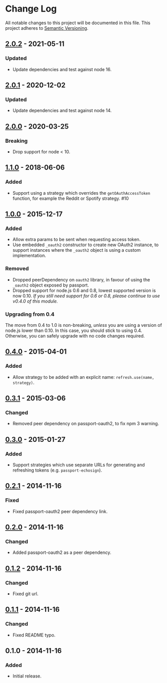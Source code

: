 # Change Log

All notable changes to this project will be documented in this file.
This project adheres to [Semantic Versioning](http://semver.org/).

## [2.0.2] - 2021-05-11

### Updated

- Update dependencies and test against node 16.
## [2.0.1] - 2020-12-02

### Updated

- Update dependencies and test against node 14.

## [2.0.0] - 2020-03-25

### Breaking

- Drop support for node < 10.

## [1.1.0] - 2018-06-06

### Added

- Support using a strategy which overrides the `getOAuthAccessToken` function, for example the Reddit or Spotify strategy. #10

## [1.0.0] - 2015-12-17

### Added

- Allow extra params to be sent when requesting access token.
- Use embedded `_oauth2` constructor to create new OAuth2 instance, to support instances where the `_oauth2` object is using a custom implementation.

### Removed

- Dropped peerDependency on `oauth2` library, in favour of using the `_oauth2` object exposed by passport.
- Dropped support for node.js 0.6 and 0.8, lowest supported version is now 0.10. _If you still need support for 0.6 or 0.8, please continue to use v0.4.0 of this module._

### Upgrading from 0.4

The move from 0.4 to 1.0 is non-breaking, _unless_ you are using a version of node.js lower than 0.10. In this case, you should stick to using 0.4. Otherwise, you can safely upgrade with no code changes required.

## [0.4.0] - 2015-04-01

### Added

- Allow strategy to be added with an explicit name: `refresh.use(name, strategy)`.

## [0.3.1] - 2015-03-06

### Changed

- Removed peer dependency on passport-oauth2, to fix npm 3 warning.

## [0.3.0] - 2015-01-27

### Added

- Support strategies which use separate URLs for generating and refreshing tokens (e.g. `passport-echosign`).

## [0.2.1] - 2014-11-16

### Fixed

- Fixed passport-oauth2 peer dependency link.

## [0.2.0] - 2014-11-16

### Changed

- Added passport-oauth2 as a peer dependency.

## [0.1.2] - 2014-11-16

### Changed

- Fixed git url.

## [0.1.1] - 2014-11-16

### Changed

- Fixed README typo.

## 0.1.0 - 2014-11-16

### Added

- Initial release.

[2.0.2]: https://github.com/fiznool/passport-oauth2-refresh/compare/v2.0.1...v2.0.2
[2.0.1]: https://github.com/fiznool/passport-oauth2-refresh/compare/v2.0.0...v2.0.1
[2.0.0]: https://github.com/fiznool/passport-oauth2-refresh/compare/v1.1.0...v2.0.0
[1.1.0]: https://github.com/fiznool/passport-oauth2-refresh/compare/v1.0.0...v1.1.0
[1.0.0]: https://github.com/fiznool/passport-oauth2-refresh/compare/v0.4.0...v1.0.0
[0.4.0]: https://github.com/fiznool/passport-oauth2-refresh/compare/v0.3.1...v0.4.0
[0.3.1]: https://github.com/fiznool/passport-oauth2-refresh/compare/v0.3.0...v0.3.1
[0.3.0]: https://github.com/fiznool/passport-oauth2-refresh/compare/v0.2.1...v0.3.0
[0.2.1]: https://github.com/fiznool/passport-oauth2-refresh/compare/v0.2.0...v0.2.1
[0.2.0]: https://github.com/fiznool/passport-oauth2-refresh/compare/v0.1.2...v0.2.0
[0.1.2]: https://github.com/fiznool/passport-oauth2-refresh/compare/v0.1.1...v0.1.2
[0.1.1]: https://github.com/fiznool/passport-oauth2-refresh/compare/v0.1.0...v0.1.1
